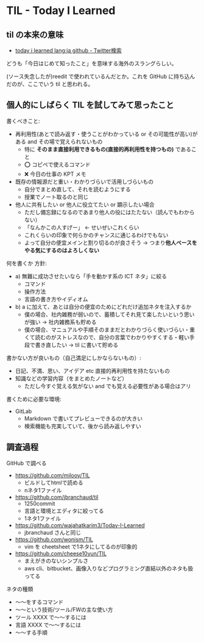 # TIL - Today I Learned

## til の本来の意味
- [today i learned lang:ja github - Twitter検索](https://twitter.com/search?f=tweets&q=today%20i%20learned%20lang%3Aja%20github&src=typd)

どうも「今日はじめて知ったこと」を意味する海外のスラングらしい。

(ソース失念したが)reedit で使われているんだとか。これを GitHub に持ち込んだのが、ここでいう til と思われる。

## 個人的にしばらく TIL を試してみて思ったこと
書くべきこと:

- 再利用性(あとで読み返す・使うことがわかっている or その可能性が高い)がある and その場で覚えられないもの
    - 特に **そのまま直接利用できるもの(直接的再利用性を持つもの)** であること
    - :o: コピペで使えるコマンド
    - :x: 今日の仕事の KPT メモ
- 既存の情報源だと重い・わかりづらいで活用しづらいもの
    - 自分でまとめ直して、それを読むようにする
    - 授業でノート取るのと同じ
- 他人に共有したい or 他人に役立てたい or 顕示したい場合
    - ただし備忘録になるのであまり他人の役にはたたない（読んでもわからない）
    - 「なんかこの人すげー」 ← せいぜいこれくらい
    - これくらいの印象で何らかのチャンスに通じるわけでもない
    - よって自分の便宜メインと割り切るのが良さそう → つまり**他人ベースをやる気にするのはよろしくない**

何を書くか 方針:

- a) 無難に成功させたいなら「手を動かす系の ICT ネタ」に絞る
    - コマンド
    - 操作方法
    - 言語の書き方やイディオム
- b) a に加えて、あとは自分の便宜のためにどれだけ追加ネタを注入するか
    - 僕の場合、社内雑務が弱いので、蓄積してそれ見て楽したいという思いが強い → 社内雑務系も貯める
    - 僕の場合、マニュアルや手順そのままだとわかりづらく使いづらい・重くて読むのがストレスなので、自分の言葉でわかりやすくする・軽い手段で書き直したい → til に書いて貯める

書かない方が良いもの（自己満足にしかならないもの）:

- 日記、不満、思い、アイデア etc 直接的再利用性を持たないもの
- 知識などの学習内容（をまとめたノートなど）
    - ただし今すぐ覚える気がない and でも覚える必要性がある場合はアリ

書くために必要な環境:

- GitLab
    - Markdown で書いてプレビューできるのが大きい
    - 検索機能も充実していて、後から読み返しやすい

## 調査過程
GitHub で調べる

- https://github.com/milooy/TIL
    - ビルドしてhtmlで読める
    - nネタ1ファイル
- https://github.com/jbranchaud/til
    - 1250commit
    - 言語と環境とエディタに絞ってる
    - 1ネタ1ファイル
- https://github.com/wajahatkarim3/Today-I-Learned
    - jbranchaud さんと同じ
- https://github.com/wonism/TIL
    - vim を cheetsheet で1ネタにしてるのが印象的
- https://github.com/cheese10yun/TIL
    - まえがきのないシンプルさ
    - aws cli、bitbucket、画像入りなどプログラミング直結以外のネタも扱ってる

ネタの種類

- ～～をするコマンド
- ～～という技術/ツール/FWの主な使い方
- ツール XXXX で～～するには
- 言語 XXXX で～～するには
- ～～する手順
